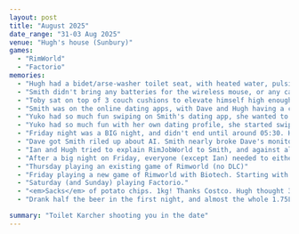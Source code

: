 ```yaml
---
layout: post
title: "August 2025"
date_range: "31-03 Aug 2025"
venue: "Hugh's house (Sunbury)"
games:
  - "RimWorld"
  - "Factorio"
memories:
  - "Hugh had a bidet/arse-washer toilet seat, with heated water, pulsing jet, and laser-targeting"
  - "Smith didn't bring any batteries for the wireless mouse, or any cables for the monitor. Even after Ian provided a video cable <em>and</em> a power cable, Smith finally realised the monitor needed a powerpack."
  - "Toby sat on top of 3 couch cushions to elevate himself high enough above the makeshift mousepad"
  - "Smith was on the online dating apps, with Dave and Hugh having a crack. Yuko was very interested in this..."
  - "Yuko had so much fun swiping on Smith's dating app, she wanted to see what it looked like when swiping men. So she created an online dating profile (catfishing with photos from 10 years ago)."
  - "Yuko had so much fun with her own dating profile, she started swiping yes on matches. I don't think she fully understood there was a real man on the other end getting excited to match with a pretty young lady. Smith did not approve."
  - "Friday night was a BIG night, and didn't end until around 05:30. Hugh was playing guitar for the last 2-3 hours of it."
  - "Dave got Smith riled up about AI. Smith nearly broke Dave's monitor 'bending' it. Smith fell off his chair and knocked over a television."
  - "Ian and Hugh tried to explain RimJobWorld to Smith, and against all expectations he wasn't excited"
  - "After a big night on Friday, everyone (except Ian) needed to either go for a walk, have a nap, or both.  Except they were staggered, so Ian sat at his computer most of the day watching people come and go, with never a full party to play."
  - "Thursday playing an existing game of Rimworld (no DLC)"
  - "Friday playing a new game of Rimworld with Biotech. Starting with Sanguophages, and trying to have babies."
  - "Saturday (and Sunday) playing Factorio."
  - "<em>Sacks</em> of potato chips. 1kg! Thanks Costco. Hugh thought 3 would be enough, Toby demolished 2 in the first night"
  - "Drank half the beer in the first night, and almost the whole 1.75L bottle of Jim Beam"

summary: "Toilet Karcher shooting you in the date"
---
```

